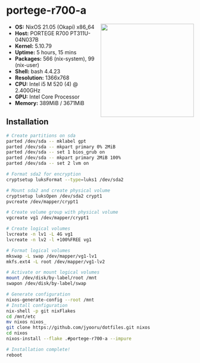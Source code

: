 # portege-r700-a

<img src="https://external-content.duckduckgo.com/iu/?u=https%3A%2F%2Fi1.wp.com%2Fbiareview.com%2Fwp-content%2Fuploads%2F2017%2F05%2FToshiba-Portege-R700.png%3Ffit%3D629%252C372%26ssl%3D1&f=1&nofb=1" align="right" height="250px">

- **OS:** NixOS 21.05 (Okapi) x86_64
- **Host:** PORTEGE R700 PT311U-04N037B
- **Kernel:** 5.10.79
- **Uptime:** 5 hours, 15 mins
- **Packages:** 566 (nix-system), 99 (nix-user)
- **Shell:** bash 4.4.23
- **Resolution:** 1366x768
- **CPU:** Intel i5 M 520 (4) @ 2.400GHz
- **GPU:** Intel Core Processor
- **Memory:** 389MiB / 3671MiB

## Installation

```sh
# Create partitions on sda
parted /dev/sda -- mklabel gpt
parted /dev/sda -- mkpart primary 0% 2MiB
parted /dev/sda -- set 1 bios_grub on
parted /dev/sda -- mkpart primary 2MiB 100%
parted /dev/sda -- set 2 lvm on

# Format sda2 for encryption
cryptsetup luksFormat --type=luks1 /dev/sda2

# Mount sda2 and create physical volume
cryptsetup luksOpen /dev/sda2 crypt1
pvcreate /dev/mapper/crypt1

# Create volume group with physical volume
vgcreate vg1 /dev/mapper/crypt1

# Create logical volumes
lvcreate -n lv1 -L 4G vg1
lvcreate -n lv2 -l +100%FREE vg1

# Format logical volumes
mkswap -L swap /dev/mapper/vg1-lv1
mkfs.ext4 -L root /dev/mapper/vg1-lv2

# Activate or mount logical volumes
mount /dev/disk/by-label/root /mnt
swapon /dev/disk/by-label/swap

# Generate configuration
nixos-generate-config --root /mnt
# Install configuration
nix-shell -p git nixFlakes
cd /mnt/etc
mv nixos nixos_
git clone https://github.com/jyooru/dotfiles.git nixos
cd nixos
nixos-install --flake .#portege-r700-a --impure

# Installation complete!
reboot
```
